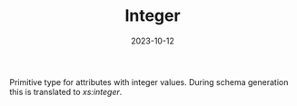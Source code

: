 ﻿---
title: Integer
toc: false
type: specs
date: "2023-10-12"
draft: false
specification: VEC
version: 2.1.0
documentType: "Recommendation"
elementType: Class
classes:
  - Integer
menu_name: vec-2.1.0
---
<p> Primitive type for attributes with integer values. During schema generation this is translated to <i>xs:integer</i>.      </p>